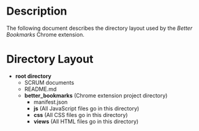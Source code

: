 # Description
The following document describes the directory layout used by the *Better Bookmarks* Chrome extension.

# Directory Layout
* __root directory__
  * SCRUM documents
  * README.md
  * __better\_bookmarks__ (Chrome extension project directory)
    * manifest.json
    * __js__ (All JavaScript files go in this directory)
    * __css__ (All CSS files go in this directory)
    * __views__ (All HTML files go in this directory)
